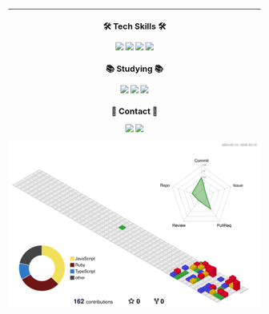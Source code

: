 <hr></hr>
<h3 align="center">🛠️ Tech Skills 🛠️</h3>
<div align="center" stlye={mb="10"}>
  <img src="https://img.shields.io/badge/HTML-E34F26?style=for-the-badge&logo=html5&logoColor=white"/>
  <img src="https://img.shields.io/badge/CSS3-1572B6?style=for-the-badge&logo=css3&logoColor=white"/>
  <img src="https://img.shields.io/badge/Javascript-F7DF1E?style=for-the-badge&logo=javascript&logoColor=white"/>
  <img src="https://img.shields.io/badge/React-61DAFB?style=for-the-badge&logo=react&logoColor=white"/>
   
</div>

<h3 align="center">📚 Studying 📚</h3>
<div align="center">
  <img src="https://img.shields.io/badge/Typescript-3178C6?style=for-the-badge&logo=Typescript&logoColor=white"/>
  <img src="https://img.shields.io/badge/tailwindcss-0F172A?style=for-the-badge&logo=Tailwindcss&logoColor=white">
  <img src="https://img.shields.io/badge/C-A8B9CC?style=for-the-badge&logo=C&logoColor=white"/>
</div>

<h3 align="center">📩 Contact 📩</h3>
<div align="center">
  <img src="https://img.shields.io/badge/andrewpark0619@gmail.com-black?style=for-the-badge&logo=gmail&logoColor=white"/>
  <a href="https://www.instagram.com/tmdwo0619/">
    <img src="https://img.shields.io/badge/Instagram-C13584?style=for-the-badge&logo=Instagram&logoColor=white"/>
  </a>
</div>

![](./profile-3d-contrib/profile-gitblock.svg)

